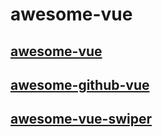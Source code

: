 # awesome-vue

## [awesome-vue](https://github.com/vuejs/awesome-vue)

## [awesome-github-vue](https://github.com/opendigg/awesome-github-vue)

## [awesome-vue-swiper](https://github.com/surmon-china/vue-awesome-swiper)